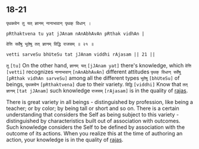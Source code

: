 ## 18-21


```shloka-sa
पृथक्त्वेन तु यत् ज्ञानम् नानाभावान् पृथक् विधान् ।
```
```shloka-sa-hk
pRthaktvena tu yat jJAnam nAnAbhAvAn pRthak vidhAn |
```
```shloka-sa
वेत्ति सर्वेषु भूतेषु तत् ज्ञानम् विद्धि राजसम् ॥ २१ ॥
```
```shloka-sa-hk
vetti sarveSu bhUteSu tat jJAnam viddhi rAjasam || 21 ||
```

`तु` `[tu]` On the other hand, `ज्ञानम् यत्` `[jJAnam yat]` there's knowledge, which `वेत्ति` `[vetti]` recognizes `नानाभावान्` `[nAnAbhAvAn]` different attitudes `पृथक् विधान् सर्वेषु` `[pRthak vidhAn sarveSu]` among all the different types `भूतेषु` `[bhUteSu]` of beings, `पृथक्त्वेन` `[pRthaktvena]` due to their variety. `विद्धि` `[viddhi]` Know that `तत् ज्ञानम्` `[tat jJAnam]` such knowledge `राजसम्` `[rAjasam]` is in the quality of [rajas](rajas).

There is great variety in all beings - distinguished by profession, like being a teacher; or by color; by being tall or short and so on. There is a certain understanding that considers the Self as being subject to this variety - distinguished by characteristics built out of association with outcomes. 
Such knowledge considers the Self to be defined by association with the outcome of its actions. When you realize this at the time of authoring an action, your knowledge is in the quality of [rajas](rajas).

